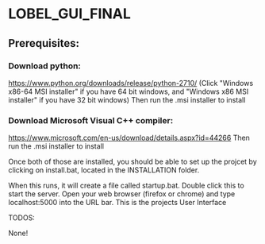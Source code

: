 # LOBEL_GUI_FINAL


## Prerequisites:
### Download python:
https://www.python.org/downloads/release/python-2710/
(Click "Windows x86-64 MSI installer" if you have 64 bit windows, and "Windows x86 MSI installer" if you have 32 bit windows)
Then run the .msi installer to install

### Download Microsoft Visual C++ compiler: 
https://www.microsoft.com/en-us/download/details.aspx?id=44266
Then run the .msi installer to install

Once both of those are installed, you should be able to set up the projcet by clicking on install.bat, located in the INSTALLATION folder.

When this runs, it will create a file called startup.bat. Double click this to start the server.
Open your web browser (firefox or chrome) and type localhost:5000 into the URL bar. This is the projects User Interface




TODOS:

None!
